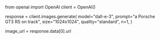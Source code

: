 from openai import OpenAI
client = OpenAI()

response = client.images.generate(
  model="dall-e-3",
  prompt="a Porsche GT3 RS on track",
  size="1024x1024",
  quality="standard",
  n=1,
)

image_url = response.data[0].url
